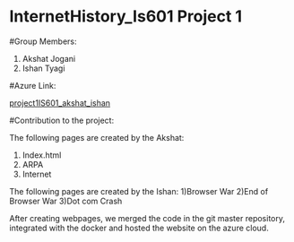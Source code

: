 # InternetHistory_Is601 Project 1

#Group Members:

1) Akshat Jogani
2) Ishan Tyagi

#Azure Link: 

[project1IS601_akshat_ishan](http://historyofinternetis601.eastus.azurecontainer.io/index.html)

#Contribution to the project: 

The following pages are created by the Akshat:
1) Index.html
2) ARPA
3) Internet

The following pages are created by the Ishan: 
1)Browser War
2)End of Browser War
3)Dot com Crash

After creating webpages, we merged the code in the git master repository, integrated with the docker and hosted the website on the azure cloud.
